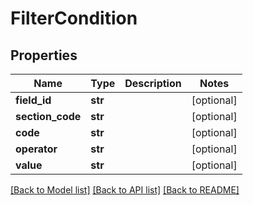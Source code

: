 # FilterCondition

## Properties
Name | Type | Description | Notes
------------ | ------------- | ------------- | -------------
**field_id** | **str** |  | [optional] 
**section_code** | **str** |  | [optional] 
**code** | **str** |  | [optional] 
**operator** | **str** |  | [optional] 
**value** | **str** |  | [optional] 

[[Back to Model list]](../README.md#documentation-for-models) [[Back to API list]](../README.md#documentation-for-api-endpoints) [[Back to README]](../README.md)


